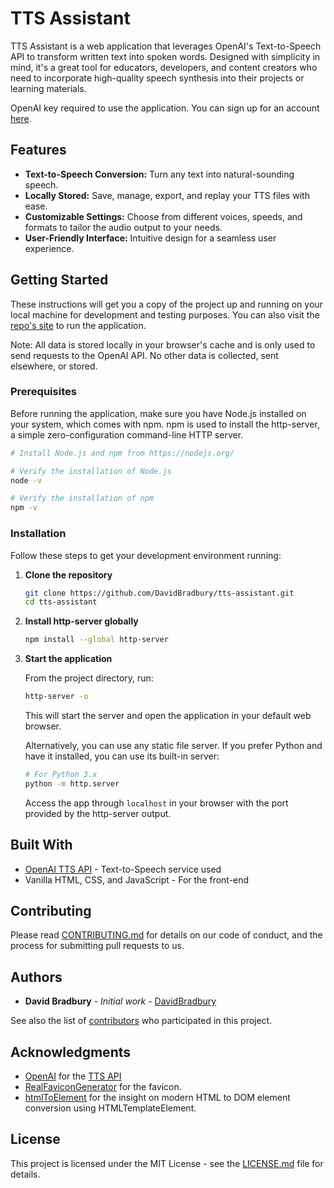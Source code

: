 # TTS Assistant

TTS Assistant is a web application that leverages OpenAI's Text-to-Speech API to transform written text into spoken words. Designed with simplicity in mind, it's a great tool for educators, developers, and content creators who need to incorporate high-quality speech synthesis into their projects or learning materials.

OpenAI key required to use the application. You can sign up for an account [here](https://platform.openai.com/).

## Features

- **Text-to-Speech Conversion:** Turn any text into natural-sounding speech.
- **Locally Stored:** Save, manage, export, and replay your TTS files with ease.
- **Customizable Settings:** Choose from different voices, speeds, and formats to tailor the audio output to your needs.
- **User-Friendly Interface:** Intuitive design for a seamless user experience.

## Getting Started

These instructions will get you a copy of the project up and running on your local machine for development and testing purposes. You can also visit the [repo's site](https://davidbradbury.github.io/tts-assistant/) to run the application.

Note: All data is stored locally in your browser's cache and is only used to send requests to the OpenAI API. No other data is collected, sent elsewhere, or stored.

### Prerequisites

Before running the application, make sure you have Node.js installed on your system, which comes with npm. npm is used to install the http-server, a simple zero-configuration command-line HTTP server.

```bash
# Install Node.js and npm from https://nodejs.org/

# Verify the installation of Node.js
node -v

# Verify the installation of npm
npm -v
```

### Installation

Follow these steps to get your development environment running:

1. **Clone the repository**

   ```bash
   git clone https://github.com/DavidBradbury/tts-assistant.git
   cd tts-assistant
   ```

2. **Install http-server globally**

   ```bash
   npm install --global http-server
   ```

3. **Start the application**

   From the project directory, run:

   ```bash
   http-server -o
   ```

   This will start the server and open the application in your default web browser.

   Alternatively, you can use any static file server. If you prefer Python and have it installed, you can use its built-in server:

   ```bash
   # For Python 3.x
   python -m http.server
   ```

   Access the app through `localhost` in your browser with the port provided by the http-server output.

## Built With

- [OpenAI TTS API](https://beta.openai.com/docs/api-reference/text-generation) - Text-to-Speech service used
- Vanilla HTML, CSS, and JavaScript - For the front-end

## Contributing

Please read [CONTRIBUTING.md](CONTRIBUTING.md) for details on our code of conduct, and the process for submitting pull requests to us.

## Authors

- **David Bradbury** - _Initial work_ - [DavidBradbury](https://d-b.dev)

See also the list of [contributors](https://github.com/DavidBradbury/tts-assistant/contributors) who participated in this project.

## Acknowledgments

- [OpenAI](https://openai.com/) for the [TTS API](https://platform.openai.com/docs/api-reference/audio)
- [RealFaviconGenerator](https://realfavicongenerator.net/) for the favicon.
- [htmlToElement](https://stackoverflow.com/a/35385518/689129) for the insight on modern HTML to DOM element conversion using HTMLTemplateElement.

## License

This project is licensed under the MIT License - see the [LICENSE.md](LICENSE.md) file for details.
